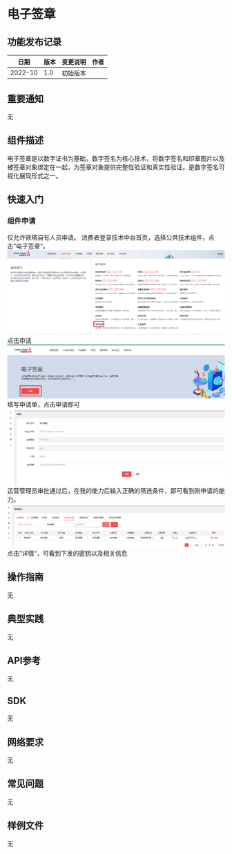 # 电子签章

## 功能发布记录

| 日期    | 版本 | 变更说明 | 作者 |
| ------- | ---- | -------- | ---- |
| 2022-10 | 1.0  | 初始版本 |      |

## 重要通知

无

## 组件描述

电子签章是以数字证书为基础，数字签名为核心技术，将数字签名和印章图片以及被签章对象绑定在一起，为签章对象提供完整性验证和真实性验证。是数字签名可视化展现形式之一。

## 快速入门

### 组件申请

仅允许铁塔自有人员申请。 消费者登录技术中台首页，选择公共技术组件，点击”电子签章“。 ![img](../.aassets/img-20240720030526620.png) 点击申请 ![img 1](../.aassets/img_1-20240720030526872.png) 填写申请单，点击申请即可 ![img 2](../.aassets/img_2-20240720030526460.png) 运营管理员审批通过后，在我的能力后输入正确的筛选条件，即可看到刚申请的能力。 ![img 3](../.aassets/img_3-20240720030526498.png) 点击”详情“，可看到下发的密钥以及相关信息

## 操作指南

无

## 典型实践

无

## API参考

无

## SDK

无

## 网络要求

无

## 常见问题

无

## 样例文件

无
